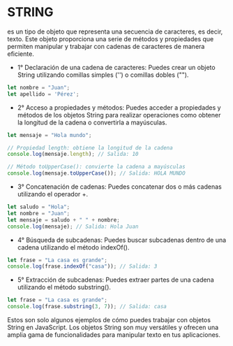 # STRING
es un tipo de objeto que representa una secuencia de caracteres, es decir, texto. Este objeto proporciona una serie de métodos y propiedades que permiten manipular y trabajar con cadenas de caracteres de manera eficiente.

- 1° Declaración de una cadena de caracteres:
Puedes crear un objeto String utilizando comillas simples ('') o comillas dobles ("").

```Javascript
let nombre = "Juan";
let apellido = 'Pérez';
```

- 2° Acceso a propiedades y métodos:
Puedes acceder a propiedades y métodos de los objetos String para realizar operaciones como obtener la longitud de la cadena o convertirla a mayúsculas.

```Javascript
let mensaje = "Hola mundo";

// Propiedad length: obtiene la longitud de la cadena
console.log(mensaje.length); // Salida: 10

// Método toUpperCase(): convierte la cadena a mayúsculas
console.log(mensaje.toUpperCase()); // Salida: HOLA MUNDO
```

- 3° Concatenación de cadenas:
Puedes concatenar dos o más cadenas utilizando el operador +.

```Javascript
let saludo = "Hola";
let nombre = "Juan";
let mensaje = saludo + " " + nombre;
console.log(mensaje); // Salida: Hola Juan
```

- 4° Búsqueda de subcadenas:
Puedes buscar subcadenas dentro de una cadena utilizando el método indexOf().

```Javascript
let frase = "La casa es grande";
console.log(frase.indexOf("casa")); // Salida: 3
```

- 5° Extracción de subcadenas:
Puedes extraer partes de una cadena utilizando el método substring().

```Javascript
let frase = "La casa es grande";
console.log(frase.substring(3, 7)); // Salida: casa
```

Estos son solo algunos ejemplos de cómo puedes trabajar con objetos String en JavaScript. Los objetos String son muy versátiles y ofrecen una amplia gama de funcionalidades para manipular texto en tus aplicaciones.